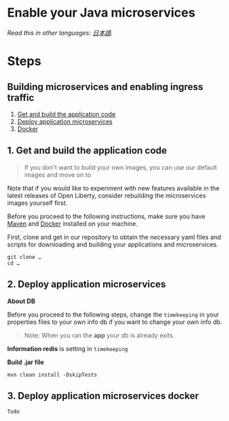 # Enable your Java microservices

*Read this in other languages: [日本語](README-ja.md).*

# Steps

## Building microservices and enabling ingress traffic

1. [Get and build the application code](#1-get-and-build-the-application-code)
2. [Deploy application microservices](#2-deploy-application-microservices)
3. [Docker](#3-deploy-application-microservices-docker)

## 1. Get and build the application code

> If you don't want to build your own images, you can use our default images and move on to 

Note that if you would like to experiment with new features available in the latest releases of Open Liberty, consider rebuilding the microservices images yourself first.

Before you proceed to the following instructions, make sure you have [Maven](https://maven.apache.org/install.html) and [Docker](https://www.docker.com/community-edition#/download) installed on your machine.

First, clone and get in our repository to obtain the necessary yaml files and scripts for downloading and building your applications and microservices.

```shell
git clone …
cd …
```

## 2. Deploy application microservices


**About DB**

Before you proceed to the following steps, change the `timekeeping` in your properties files to your own info db if you want to change your own info db.
>Note: When you ran the **app** your db is already exits.

**Information redis** is setting in `timekeeping`

**Build .jar file**
```shell
mvn clean install -DskipTests
```

## 3. Deploy application microservices docker
    Todo


